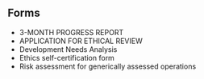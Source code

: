 Forms
---

* 3-MONTH PROGRESS REPORT
* APPLICATION FOR ETHICAL REVIEW
* Development Needs Analysis
* Ethics self-certification form
* Risk assessment for generically assessed operations



